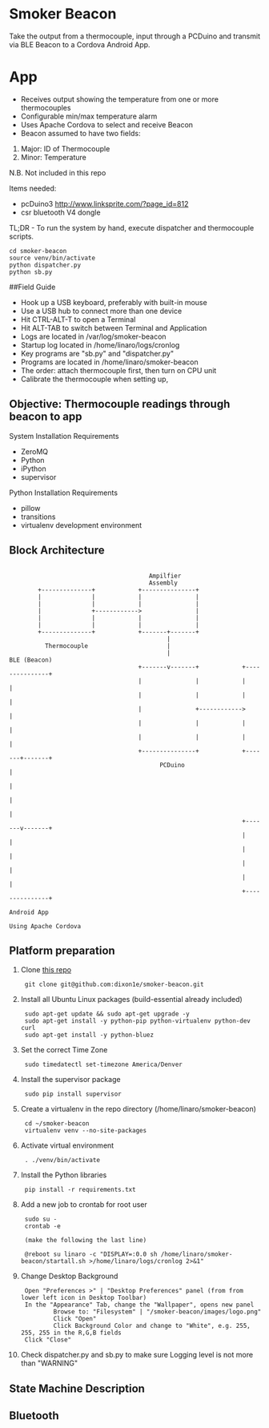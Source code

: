# Smoker Beacon

Take the output from a thermocouple, input through a PCDuino and transmit via BLE Beacon to a Cordova Android App.  

# App

* Receives output showing the temperature from one or more thermocouples  
* Configurable min/max temperature alarm  
* Uses Apache Cordova to select and receive Beacon
* Beacon assumed to have two fields:
1. Major: ID of Thermocouple
2. Minor: Temperature

N.B. Not included in this repo

Items needed:
* pcDuino3 http://www.linksprite.com/?page_id=812
* csr bluetooth V4 dongle

TL;DR - To run the system by hand, execute dispatcher and thermocouple scripts.
```
cd smoker-beacon
source venv/bin/activate
python dispatcher.py
python sb.py
```
##Field Guide
* Hook up a USB keyboard, preferably with built-in mouse
* Use a USB hub to connect more than one device
* Hit CTRL-ALT-T to open a Terminal
* Hit ALT-TAB to switch between Terminal and Application
* Logs are located in /var/log/smoker-beacon
* Startup log located in /home/linaro/logs/cronlog
* Key programs are "sb.py" and "dispatcher.py"
* Programs are located in /home/linaro/smoker-beacon
* The order: attach thermocouple first, then turn on CPU unit
* Calibrate the thermocouple when setting up, 

## Objective: Thermocouple readings through beacon to app

System Installation Requirements
* ZeroMQ
* Python
* iPython
* supervisor

Python Installation Requirements
* pillow
* transitions
* virtualenv development environment

## Block Architecture
```

									   Ampilfier
									   Assembly
		+--------------+            +---------------+
		|              |            |               |
		|              |            |               |
		|              +------------>               |
		|              |            |               |
		|              |            |               |
		+--------------+            +-------+-------+
											|
		  Thermocouple                      |
											|                        BLE (Beacon)
									+-------v-------+            +---------------+
									|               |            |               |
									|               |            |               |
									|               +------------>               |
									|               |            |               |
									|               |            |               |
									+---------------+            +-------+-------+
										  PCDuino                        |
																		 |
																		 |
																		 |
																 +-------v-------+
																 |               |
																 |               |
																 |               |
																 |               |
																 +---------------+
																  Android App
																  Using Apache Cordova

```

## Platform preparation
1. Clone [this repo](https://github.com/dixon1e/smoker-beacon)

        git clone git@github.com:dixon1e/smoker-beacon.git

1. Install all Ubuntu Linux packages (build-essential already included)

        sudo apt-get update && sudo apt-get upgrade -y
        sudo apt-get install -y python-pip python-virtualenv python-dev curl 
        sudo apt-get install -y python-bluez

1. Set the correct Time Zone

        sudo timedatectl set-timezone America/Denver

1. Install the supervisor package

        sudo pip install supervisor

5. Create a virtualenv in the repo directory (/home/linaro/smoker-beacon)
 
        cd ~/smoker-beacon
        virtualenv venv --no-site-packages

1. Activate virtual environment

        . ./venv/bin/activate
        
1. Install the Python libraries

        pip install -r requirements.txt

1. Add a new job to crontab for root user

        sudo su -  
        crontab -e 
        
        (make the following the last line)  
        
        @reboot su linaro -c "DISPLAY=:0.0 sh /home/linaro/smoker-beacon/startall.sh >/home/linaro/logs/cronlog 2>&1"

1. Change Desktop Background

        Open "Preferences >" | "Desktop Preferences" panel (from from lower left icon in Desktop Toolbar)
        In the "Appearance" Tab, change the "Wallpaper", opens new panel
                Browse to: "Filesystem" | "/smoker-beacon/images/logo.png"
                Click "Open"
				Click Background Color and change to "White", e.g. 255, 255, 255 in the R,G,B fields
        Click "Close"

1. Check dispatcher.py and sb.py to make sure Logging level is not more than "WARNING"

## State Machine Description

## Bluetooth
